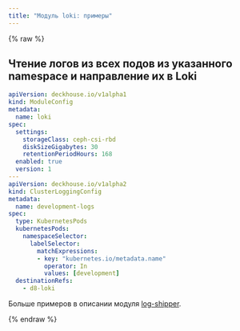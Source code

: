 ```yaml
---
title: "Модуль loki: примеры"
---
```


{% raw %}

## Чтение логов из всех подов из указанного namespace и направление их в Loki

```yaml
apiVersion: deckhouse.io/v1alpha1
kind: ModuleConfig
metadata:
  name: loki
spec:
  settings:
    storageClass: ceph-csi-rbd
    diskSizeGigabytes: 30
    retentionPeriodHours: 168
  enabled: true
  version: 1
---
apiVersion: deckhouse.io/v1alpha2
kind: ClusterLoggingConfig
metadata:
  name: development-logs
spec:
  type: KubernetesPods
  kubernetesPods:
    namespaceSelector:
      labelSelector:
        matchExpressions:
        - key: "kubernetes.io/metadata.name"
          operator: In
          values: [development]
  destinationRefs:
    - d8-loki
```

Больше примеров в описании модуля [log-shipper](../log-shipper/examples.html).

{% endraw %}
